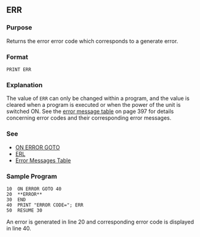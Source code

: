 ## ERR

### Purpose 
Returns the error error code which corresponds to a generate error.

### Format
```basic
PRINT ERR
```

### Explanation
The value of `ERR` can only be changed within a program, and the value is 
cleared when a program is executed or when the power of the unit is switched ON.
See the [error message table](code/urbancamo.github.io/casio-basic/doc/errors.md) on page 397 for details
concerning error codes and their corresponding error messages.

### See
 - [ON ERROR GOTO](ON_ERROR_GOTO.md)
 - [ERL](ERL.md)
 - [Error Messages Table](code/urbancamo.github.io/casio-basic/doc/errors.md)

### Sample Program
```basic
10  ON ERROR GOTO 40
20  **ERROR**
30  END
40  PRINT "ERROR CODE="; ERR
50  RESUME 30
```

An error is generated in line 20 and corresponding error code is displayed in line 40.
